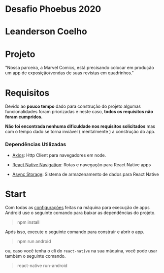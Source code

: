 # Desafio Phoebus 2020

# Leanderson Coelho

# Projeto
"Nossa parceira, a Marvel Comics, está precisando colocar em produção um app de exposição/vendas de suas revistas em quadrinhos."


# Requisitos

Devido ao **pouco tempo** dado para construção do projeto algumas funcionalidades foram priorizadas e neste caso, **todos os requisitos não foram cumpridos**.

**Não foi encontrada nenhuma dificuldade nos requisitos solicitados** mas com o tempo dado se torna inviável ( mentalmente ) a construção do app.

### Dependências Utilizadas

* [Axios](https://github.com/axios/axios): Http Client para navegadores em node.

* [React Native Navigation](https://reactnavigation.org/): Rotas e navegação para React Native apps 

* [Async Storage](https://react-native-community.github.io/async-storage/): Sistema de armazenamento de dados para React Native
# Start
Com todas as [configurações](https://reactnative.dev/docs/environment-setup) feitas na máquina para execução de apps Android use o seguinte comando para baixar as dependências do projeto.

> npm install

Após isso, execute o seguinte comando para construir e abrir o app.

> npm run android

ou, caso você tenha o cli do `react-native` na sua máquina, você pode usar também o seguinte comando.

> react-native run-android